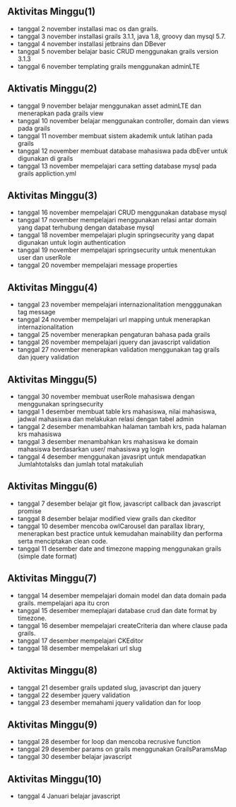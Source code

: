 ## Aktivitas Minggu(1)
* tanggal 2 november installasi mac os dan grails.
* tanggal 3 november installasi grails 3.1.1, java 1.8, groovy dan mysql 5.7.
* tanggal 4 november installasi jetbrains dan DBever
* tanggal 5 november belajar basic CRUD menggunakan grails version 3.1.3
* tanggal 6 november templating grails menggunakan adminLTE

## Aktivatis Minggu(2) 
* tanggal 9 november belajar menggunakan asset adminLTE dan menerapkan pada grails view 
* tanggal 10 november belajar menggunakan controller, domain dan views pada grails
* tanggal 11 november membuat sistem akademik untuk latihan pada grails
* tanggal 12 november membuat database mahasiswa pada dbEver untuk digunakan di grails
* tanggal 13 november mempelajari cara setting database mysql pada grails appliction.yml

## Aktivitas Minggu(3)
* tanggal 16 november mempelajari CRUD menggunakan database mysql
* tanggal 17 november mempelajari menggunakan relasi antar domain yang dapat terhubung dengan database mysql
* tanggal 18 november mempelajari plugin springsecurity yang dapat digunakan untuk login authentication
* tanggal 19 november mempelajari springsecurity untuk menentukan user dan userRole
* tanggal 20 november mempelajari message properties

## Aktivitas Minggu(4)
* tanggal 23 november mempelajari internazionalitation mengggunakan tag message 
* tanggal 24 november mempelajari url mapping untuk menerapkan internazionalitation 
* tanggal 25 november menerapkan pengaturan bahasa pada grails
* tanggal 26 november mempelajari jquery dan javascript validation
* tanggal 27 november menerapkan validation menggunakan tag grails dan jquery validation

## Aktivitas Minggu(5)
* tanggal 30 november membuat userRole mahasiswa dengan menggunakan springsecurity
* tanggal 1 desember membuat table krs mahasiswa, nilai mahasiswa, jadwal mahasiswa dan melakukan relasi dengan tabel admin
* tanggal 2 desember menambahkan halaman tambah krs, pada halaman krs mahasiswa
* tanggal 3 desember menambahkan krs mahasiswa ke domain mahasiswa berdasarkan user/ mahasiswa yg login
* tanggal 4 desember menggunakan javasript untuk mendapatkan Jumlahtotalsks dan jumlah total matakuliah

## Aktivitas Minggu(6)
* tanggal 7 desember belajar git flow, javascript callback dan javascript promise
* tanggal 8 desember belajar modified view grails dan ckeditor
* tanggal 10 desember mencoba owlCarousel dan parallax library, menerapkan best practice untuk kemudahan mainability dan performa serta menciptakan clean code.
* tanggal 11 desember date and timezone mapping menggunakan grails (simple date format)

## Aktivitas Minggu(7)
* tanggal 14 desember mempelajari domain model dan data domain pada grails. mempelajari apa itu cron
* tanggal 15 desember memeplajari database crud dan date format by timezone.
* tanggal 16 desember mempelajari createCriteria dan where clause pada grails.
* tanggal 17 desember mempelajari CKEditor
* tanggal 18 desember mempelakari url slug 

## Aktivitas Minggu(8)
* tanggal 21 desember grails updated slug, javascript dan jquery
* tanggal 22 desember jquery validation
* tanggal 23 desember memahami jquery validation dan for loop

## Aktivitas Minggu(9)
* tanggal 28 desember for loop dan mencoba recrusive function
* tanggal 29 desember params on grails menggunakan GrailsParamsMap
* tanggal 30 desember belajar javascript

## Aktivitas Minggu(10)
* tanggal 4 Januari belajar javascript